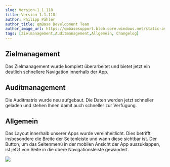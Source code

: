 ```yaml
---
slug: Version-1_1_118
title: Version 1.1.118
author: Philipp Pähler
author_title: qmBase Development Team
author_image_url: https://qmbasesupport.blob.core.windows.net/static-assets/img/persons/paehler_round.png
tags: [Zielmanagement,Auditmanagement,Allgemein, Changelog]
---
```

## Zielmanagement

Das Zielmanagement wurde komplett überarbeitet und bietet jetzt ein deutlich schnellere Navigation innerhalb der App.

## Auditmanagement

Die Auditmatrix wurde neu aufgebaut. Die Daten werden jetzt schneller geladen und stehen Ihnen damit auch schneller zur Verfügung.

## Allgemein

Das Layout innerhalb unserer Apps wurde vereinheitlicht. Dies betrifft insbesondere die Breite der Seitenleiste und wann diese sichtbar ist. Der Button, um das Seitenmenü in der mobilen Ansicht der App auszuklappen, ist jetzt von Seite in die obere Navigationsleiste gewandert. 

![](https://caqadmin.blob.core.windows.net/releasenotes/104-images/mceclip0.png)